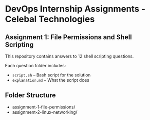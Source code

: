 # DevOps Internship Assignments - Celebal Technologies

## Assignment 1: File Permissions and Shell Scripting

This repository contains answers to 12 shell scripting questions.

Each question folder includes:
- `script.sh` – Bash script for the solution
- `explanation.md` – What the script does

## Folder Structure

- assignment-1-file-permissions/
- assignment-2-linux-networking/

